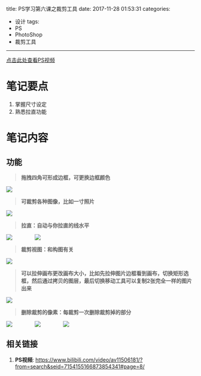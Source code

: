title: PS学习第六课之裁剪工具
date: 2017-11-28 01:53:31
categories:
- 设计
tags:
- PS
- PhotoShop
- 裁剪工具
---
[点击此处查看PS视频](https://www.bilibili.com/video/av11506181/?from=search&seid=7154155166873854341#page=8)
# 笔记要点
1. 掌握尺寸设定
1. 熟悉拉直功能
<!-- more -->

# 笔记内容
<style>
    .article-entry p{
        display: table;
        margin: 0 auto;
    }
    img {
        max-width: 100%;
        max-height: 300px;
        padding-right: 60px;
    }
</style>

## 功能
><b>拖拽四角可形成边框，可更换边框颜色</b>

![](/resource/Snipaste_2017-11-28_01-57-27.jpg)

><b>可裁剪各种图像，比如一寸照片</b>

![](/resource/Snipaste_2017-11-28_02-00-29.jpg)

><b>拉直：自动与你拉直的线水平</b>

![](/resource/Snipaste_2017-11-28_02-07-40.jpg)![](/resource/Snipaste_2017-11-28_02-08-13.jpg)

><b>裁剪视图：和构图有关</b>

![](/resource/Snipaste_2017-11-28_02-10-04.jpg)

><b>可以拉伸画布更改画布大小，比如先拉伸图片边框看到画布，切换矩形选框，然后通过拷贝的图层，最后切换移动工具可以复制2张完全一样的图片出来</b>

![](/resource/Snipaste_2017-11-28_02-21-08.jpg)

><b>删除裁剪的像素：每裁剪一次删除裁剪掉的部分</b>

![](/resource/Snipaste_2017-11-28_02-30-54.jpg)![](/resource/Snipaste_2017-11-28_02-31-27.jpg)![](/resource/Snipaste_2017-11-28_02-33-13.jpg)

## 相关链接
1. **PS视频**: <https://www.bilibili.com/video/av11506181/?from=search&seid=7154155166873854341#page=8/>